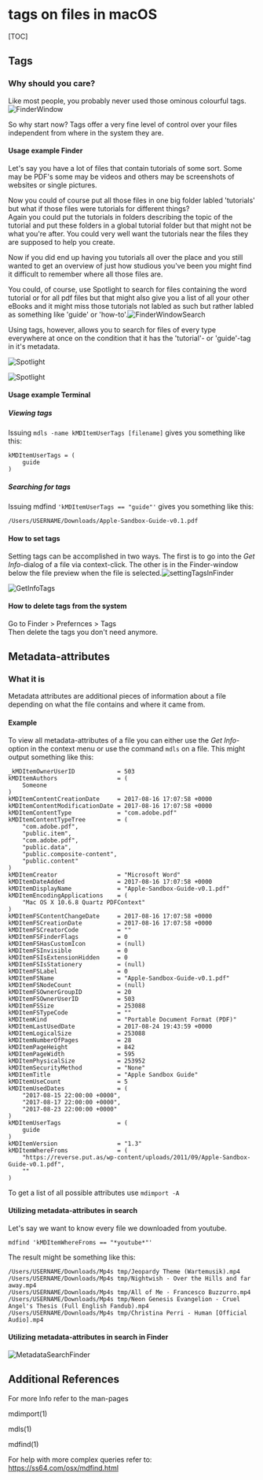 # tags on files in macOS

[TOC]

## Tags

### Why should you care?

Like most people, you probably never used those ominous colourful tags.![FinderWindow](FinderWindow.jpeg)

So why start now?
Tags offer a very fine level of control over your files independent from where in the system they are.  

#### Usage example Finder

Let's say you have a lot of files that contain tutorials of some sort. Some may be PDF's some may be videos and others may be screenshots of websites or single pictures.

Now you could of course put all those files in one big folder labled 'tutorials' but what if those files were tutorials for different things?  
Again you could put the tutorials in folders describing the topic of the tutorial and put these folders in a global tutorial folder but that might not be what you're after. You could very well want the tutorials near the files they are supposed to help you create.  

Now if you did end up having you tutorials all over the place and you still wanted to get an overview of just how studious you've been you might find it difficult to remember where all those files are.  

You could, of course, use Spotlight to search for files containing the word tutorial or for all pdf files but that might also give you a list of all your other eBooks and it might miss those tutorials not labled as such but rather labled as something like 'guide' or 'how-to'.![FinderWindowSearch](FinderWindowSearch.jpeg "Search for every file containing 'tutorial'")

Using tags, however, allows you to search for files of every type everywhere at once on the condition that it has the 'tutorial'- or 'guide'-tag in it's metadata.

![Spotlight](FinderTagSearch.jpeg)

![Spotlight](Spotlight.jpeg)

#### Usage example Terminal

##### Viewing tags

Issuing ```mdls -name kMDItemUserTags [filename]``` gives you something like this:

````
kMDItemUserTags = (
    guide
)
````

##### Searching for tags

Issuing mdfind ```'kMDItemUserTags == "guide"'``` gives you something like this:

````
/Users/USERNAME/Downloads/Apple-Sandbox-Guide-v0.1.pdf
````

#### How to set tags

Setting tags can be accomplished in two ways. The first is to go into the _Get Info_-dialog of a file via context-click. The other is in the Finder-window below the file preview when the file is selected.![settingTagsInFinder](settingTagsInFinder.jpeg)

![GetInfoTags](GetInfoTags.jpeg)

#### How to delete tags from the system

Go to Finder > Prefernces > Tags  
Then delete the tags you don't need anymore.

## Metadata-attributes

### What it is

Metadata attributes are additional pieces of information about a file depending on what the file contains and where it came from.  

#### Example

To view all metadata-attributes of a file you can either use the _Get Info_-option in the context menu or use the command ```mdls``` on a file. This might output something like this:

````
_kMDItemOwnerUserID            = 503
kMDItemAuthors                 = (
    Someone
)
kMDItemContentCreationDate     = 2017-08-16 17:07:58 +0000
kMDItemContentModificationDate = 2017-08-16 17:07:58 +0000
kMDItemContentType             = "com.adobe.pdf"
kMDItemContentTypeTree         = (
    "com.adobe.pdf",
    "public.item",
    "com.adobe.pdf",
    "public.data",
    "public.composite-content",
    "public.content"
)
kMDItemCreator                 = "Microsoft Word"
kMDItemDateAdded               = 2017-08-16 17:07:58 +0000
kMDItemDisplayName             = "Apple-Sandbox-Guide-v0.1.pdf"
kMDItemEncodingApplications    = (
    "Mac OS X 10.6.8 Quartz PDFContext"
)
kMDItemFSContentChangeDate     = 2017-08-16 17:07:58 +0000
kMDItemFSCreationDate          = 2017-08-16 17:07:58 +0000
kMDItemFSCreatorCode           = ""
kMDItemFSFinderFlags           = 0
kMDItemFSHasCustomIcon         = (null)
kMDItemFSInvisible             = 0
kMDItemFSIsExtensionHidden     = 0
kMDItemFSIsStationery          = (null)
kMDItemFSLabel                 = 0
kMDItemFSName                  = "Apple-Sandbox-Guide-v0.1.pdf"
kMDItemFSNodeCount             = (null)
kMDItemFSOwnerGroupID          = 20
kMDItemFSOwnerUserID           = 503
kMDItemFSSize                  = 253088
kMDItemFSTypeCode              = ""
kMDItemKind                    = "Portable Document Format (PDF)"
kMDItemLastUsedDate            = 2017-08-24 19:43:59 +0000
kMDItemLogicalSize             = 253088
kMDItemNumberOfPages           = 28
kMDItemPageHeight              = 842
kMDItemPageWidth               = 595
kMDItemPhysicalSize            = 253952
kMDItemSecurityMethod          = "None"
kMDItemTitle                   = "Apple Sandbox Guide"
kMDItemUseCount                = 5
kMDItemUsedDates               = (
    "2017-08-15 22:00:00 +0000",
    "2017-08-17 22:00:00 +0000",
    "2017-08-23 22:00:00 +0000"
)
kMDItemUserTags                = (
    guide
)
kMDItemVersion                 = "1.3"
kMDItemWhereFroms              = (
    "https://reverse.put.as/wp-content/uploads/2011/09/Apple-Sandbox-Guide-v0.1.pdf",
    ""
)
````

To get a list of all possible attributes use ```mdimport -A```

#### Utilizing metadata-attributes in search

Let's say we want to know every file we downloaded from youtube.

```mdfind 'kMDItemWhereFroms == "*youtube*"'```

The result might be something like this:

````
/Users/USERNAME/Downloads/Mp4s tmp/Jeopardy Theme (Wartemusik).mp4
/Users/USERNAME/Downloads/Mp4s tmp/Nightwish - Over the Hills and far away.mp4
/Users/USERNAME/Downloads/Mp4s tmp/All of Me - Francesco Buzzurro.mp4
/Users/USERNAME/Downloads/Mp4s tmp/Neon Genesis Evangelion - Cruel Angel's Thesis (Full English Fandub).mp4
/Users/USERNAME/Downloads/Mp4s tmp/Christina Perri - Human [Official Audio].mp4
````

#### Utilizing metadata-attributes in search in Finder

![MetadataSearchFinder](MetadataSearchFinder.jpeg)

## Additional References

For more Info refer to the man-pages

mdimport(1)  

mdls(1)  

mdfind(1)

For help with more complex queries refer to:  
https://ss64.com/osx/mdfind.html